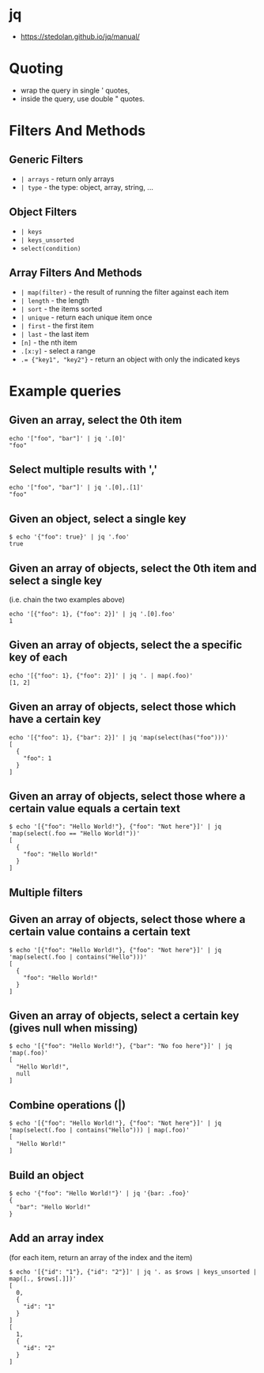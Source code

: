 # jq

* https://stedolan.github.io/jq/manual/

# Quoting

* wrap the query in single ' quotes,
* inside the query, use double " quotes.

# Filters And Methods

## Generic Filters

* `| arrays` - return only arrays
* `| type` - the type: object, array, string, ...

## Object Filters

* `| keys`
* `| keys_unsorted`
* `select(condition)`

## Array Filters And Methods

* `| map(filter)` - the result of running the filter against each item
* `| length` - the length
* `| sort` - the items sorted
* `| unique` - return each unique item once
* `| first` - the first item
* `| last` - the last item
* `[n]` - the nth item
* `.[x:y]` - select a range
* `.= {"key1", "key2"}` - return an object with only the indicated keys

# Example queries

## Given an array, select the 0th item

```shell
echo '["foo", "bar"]' | jq '.[0]'
"foo"
```

## Select multiple results with ','

```shell
echo '["foo", "bar"]' | jq '.[0],.[1]'
"foo"
```

## Given an object, select a single key

```shell
$ echo '{"foo": true}' | jq '.foo'
true
```

## Given an array of objects, select the 0th item and select a single key
(i.e. chain the two examples above)

```shell
echo '[{"foo": 1}, {"foo": 2}]' | jq '.[0].foo'
1
```

## Given an array of objects, select the a specific key of each

```shell
echo '[{"foo": 1}, {"foo": 2}]' | jq '. | map(.foo)'
[1, 2]
```

## Given an array of objects, select those which have a certain key

```shell
echo '[{"foo": 1}, {"bar": 2}]' | jq 'map(select(has("foo")))'
[
  {
    "foo": 1
  }
]
```

## Given an array of objects, select those where a certain value equals a certain text

```shell
$ echo '[{"foo": "Hello World!"}, {"foo": "Not here"}]' | jq 'map(select(.foo == "Hello World!"))'
[
  {
    "foo": "Hello World!"
  }
]
```

## Multiple filters


## Given an array of objects, select those where a certain value contains a certain text

```shell
$ echo '[{"foo": "Hello World!"}, {"foo": "Not here"}]' | jq 'map(select(.foo | contains("Hello")))'
[
  {
    "foo": "Hello World!"
  }
]
```

## Given an array of objects, select a certain key (gives null when missing)

```shell
$ echo '[{"foo": "Hello World!"}, {"bar": "No foo here"}]' | jq 'map(.foo)'
[
  "Hello World!",
  null
]
```

## Combine operations (|)

```shell
$ echo '[{"foo": "Hello World!"}, {"foo": "Not here"}]' | jq 'map(select(.foo | contains("Hello"))) | map(.foo)'
[
  "Hello World!"
]
```

## Build an object

```shell
$ echo '{"foo": "Hello World!"}' | jq '{bar: .foo}'
{
  "bar": "Hello World!"
}
```

## Add an array index
(for each item, return an array of the index and the item)

```shell
$ echo '[{"id": "1"}, {"id": "2"}]' | jq '. as $rows | keys_unsorted | map([., $rows[.]])'
[
  0,
  {
    "id": "1"
  }
]
[
  1,
  {
    "id": "2"
  }
]
```
